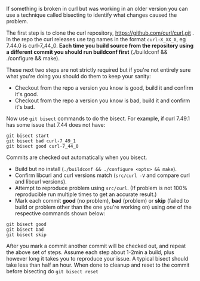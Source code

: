 If something is broken in curl but was working in an older version you can use a technique called bisecting to identify what changes caused the problem.

The first step is to clone the curl repository, https://github.com/curl/curl.git . In the repo the curl releases use tag names in the format `curl-X_XX_X`, eg 7.44.0 is curl-7_44_0. **Each time you build source from the repository using a different commit you should run buildconf first** (./buildconf && ./configure <opts> && make).

These next two steps are not strictly required but if you're not entirely sure what you're doing you should do them to keep your sanity:
- Checkout from the repo a version you know is good, build it and confirm it's good.
- Checkout from the repo a version you know is bad, build it and confirm it's bad.

Now use `git bisect` commands to do the bisect. For example, if curl 7.49.1 has some issue that 7.44 does not have:

~~~
git bisect start
git bisect bad curl-7_49_1
git bisect good curl-7_44_0
~~~

Commits are checked out automatically when you bisect.
- Build but no install (`./buildconf && ./configure <opts> && make`).
- Confirm libcurl and curl versions match (`src/curl -V` and compare curl and libcurl versions).
- Attempt to reproduce problem using `src/curl`. (If problem is not 100% reproducible run multiple times to get an accurate result.)
- Mark each commit **good** (no problem), **bad** (problem) or **skip** (failed to build or problem other than the one you're working on) using *one* of the respective commands shown below:

~~~
git bisect good
git bisect bad
git bisect skip
~~~

After you mark a commit another commit will be checked out, and repeat the above set of steps. Assume each step about 1-2min a build, plus however long it takes you to reproduce your issue. A typical bisect should take less than half an hour. When done to cleanup and reset to the commit before bisecting do `git bisect reset`